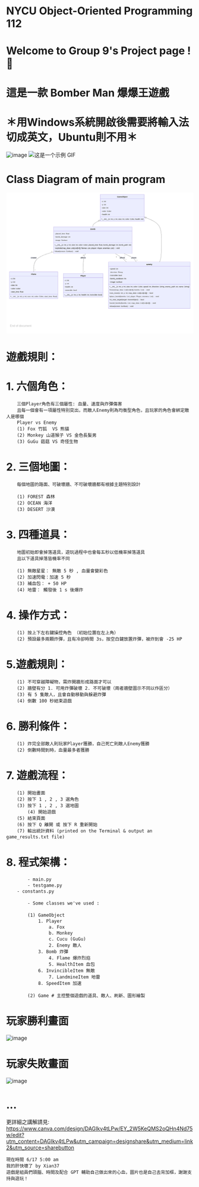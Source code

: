 # NYCU Object-Oriented Programming 112
# Welcome to Group 9's Project page ! 🙌
# 這是一款 Bomber Man 爆爆王遊戲
# ＊用Windows系統開啟後需要將輸入法切成英文，Ubuntu則不用＊

![image](https://github.com/Xian37/group9_project/blob/main/Game_Picture/start.png)
![这是一个示例 GIF](DOCS/bomb.gif)

# Class Diagram of main program
![Class Diagram](DOCS/classdiagram.png)
# 遊戲規則：

# 	1. 六個角色：

		三個Player角色有三個屬性: 血量、速度與炸彈傷害
  		且每一個會有一項屬性特別突出，而敵人Enemy則為均衡型角色，且玩家的角色會綁定敵人是哪個
    	Player vs Enemy
		(1) Fox 竹狐  VS 熊貓
		(2) Monkey 山道猴子 VS 金色長髮男 
		(3) GuGu 菇菇 VS 奇怪生物
	
#	2. 三個地圖：

		每個地圖的路面、可破壞牆、不可破壞牆都有根據主題特別設計
  
		(1) FOREST 森林
		(2) OCEAN 海洋
		(3) DESERT 沙漠
	
#	3. 四種道具：

		地圖初始即會掉落道具，遊玩過程中也會每五秒以低機率掉落道具
		且以下道具掉落皆機率不同
  
		(1) 無敵星星： 無敵 5 秒 , 血量會變彩色
		(2) 加速閃電：加速 5 秒
		(3) 補血包： + 50 HP
		(4) 地雷： 觸發後 1 s 後爆炸
		
#	4. 操作方式：

		(1) 按上下左右鍵操控角色 （初始位置在左上角） 
		(2) 預設最多兩顆炸彈，且有冷卻時間 3s，按空白鍵放置炸彈，被炸到會 -25 HP
  
#  	5.遊戲規則：
   
		(1) 不可穿越障礙物，需炸開牆形成路面才可以
		(2) 牆壁有分 1. 可用炸彈破壞 2. 不可破壞（兩者牆壁圖示不同以作區分）
		(3) 有 5 隻敵人，且會自動移動與躲避炸彈
  		(4) 倒數 100 秒結束遊戲
  
# 	6. 勝利條件：
   
		(1) 炸完全部敵人則玩家Player獲勝，自己死亡則敵人Enemy獲勝
		(2) 倒數時間到時，血量最多者獲勝

# 	7. 遊戲流程：

		(1) 開始畫面
  		(2) 按下 1 , 2 , 3 選角色
  		(3) 按下 1 , 2 , 3 選地圖
    		(4) 開始遊戲
		(5) 結束頁面
  		(6) 按下 Q 離開 或 按下 R 重新開始 
		(7) 輸出統計資料 (printed on the Terminal & output an game_results.txt file)
 
#  	8. 程式架構：
		
     		- main.py
       		- testgame.py
	 	- constants.py
  
       		- Some classes we've used : 
	 
	   		(1) GameObject
		   		1. Player
					a. Fox 
					b. Monkey
		   			c. Cucu (GuGu)
		      		2. Enemy 敵人
		 		3. Bomb 炸彈
	    			4. Flame 爆炸烈焰
	       			5. HealthItem 血包
		  		6. InvincibleItem 無敵
	     			7. LandmineItem 地雷
				8. SpeedItem 加速
	   
			(2) Game # 主控整個遊戲的道具、敵人、刷新、圖形繪製


# 玩家勝利畫面
![image](https://github.com/Xian37/group9_project/blob/main/Game_Picture/gamewin.png)
# 
# 玩家失敗畫面
![image](https://github.com/Xian37/group9_project/blob/main/Game_Picture/gameover.png)
# ...

更詳細之講解請見:
https://www.canva.com/design/DAGIkv4tLPw/EY_2W5KeQMS2oQHn4Nd75w/edit?utm_content=DAGIkv4tLPw&utm_campaign=designshare&utm_medium=link2&utm_source=sharebutton



	現在時間 6/17 5:00 am
	我的肝快壞了 by Xian37
	遊戲是組員們頭腦、時間及配合 GPT 輔助自己做出來的心血，圖片也是自己去背加框，謝謝支持與遊玩！
